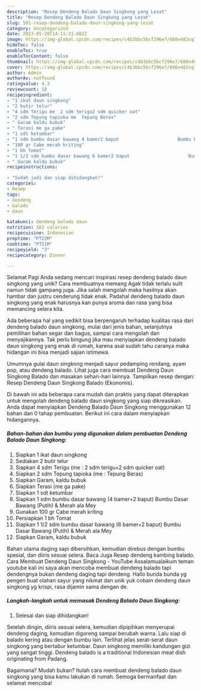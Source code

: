 ```yaml
---
description: "Resep Dendeng Balado Daun Singkong yang Lezat"
title: "Resep Dendeng Balado Daun Singkong yang Lezat"
slug: 501-resep-dendeng-balado-daun-singkong-yang-lezat
category: Uncategorized
date: 2023-05-28T14:11:21.682Z
image: https://img-global.cpcdn.com/recipes/c4b3bbc5bcf296e7/680x482cq70/dendeng-balado-daun-singkong-foto-resep-utama.jpg
hideToc: false
enableToc: true
enableTocContent: false
thumbnail: https://img-global.cpcdn.com/recipes/c4b3bbc5bcf296e7/680x482cq70/dendeng-balado-daun-singkong-foto-resep-utama.jpg
cover: https://img-global.cpcdn.com/recipes/c4b3bbc5bcf296e7/680x482cq70/dendeng-balado-daun-singkong-foto-resep-utama.jpg
author: Admin
authorAv: notfound
ratingvalue: 4.3
reviewcount: 18
recipeingredient:
- "1 ikat daun singkong"
- "2 butir telur"
- "4 sdm Terigu me  2 sdm terigu2 sdm quicker oat"
- "2 sdm Tepung tapioka me  Tepung Beras"
- " Garam kaldu bubuk"
- " Terasi me ga pake"
- "1 sdt ketumbar"
- "1 sdm bumbu dasar bawang 4 bamer2 baput                      Bumbu Dasar Bawang Putih  Merah ala Mey"
- "100 gr Cabe merah kriting"
- "1 bh Tomat"
- "1 1/2 sdm bumbu dasar bawang 6 bamer2 baput                      Bumbu Dasar Bawang Putih  Merah ala Mey"
- " Garam kaldu bubuk"
recipeinstructions:

- "Sudah jadi dan siap dihidangkan!"
categories:
- Resep
tags:
- dendeng
- balado
- daun

katakunci: dendeng balado daun 
nutrition: 163 calories
recipecuisine: Indonesian
preptime: "PT22M"
cooktime: "PT51M"
recipeyield: "3"
recipecategory: Dinner

---
```



Selamat Pagi Anda sedang mencari inspirasi resep dendeng balado daun singkong yang unik? Cara membuatnya memang Agak tidak terlalu sulit namun tidak gampang juga. Jika salah mengolah maka hasilnya akan hambar dan justru cenderung tidak enak. Padahal dendeng balado daun singkong yang enak harusnya kan punya aroma dan rasa yang bisa memancing selera kita.


Ada beberapa hal yang sedikit bisa berpengaruh terhadap kualitas rasa dari dendeng balado daun singkong, mulai dari jenis bahan, selanjutnya pemilihan bahan segar dan bagus, sampai cara mengolah dan menyajikannya. Tak perlu bingung jika mau menyiapkan dendeng balado daun singkong yang enak di rumah, karena asal sudah tahu caranya maka hidangan ini bisa menjadi sajian istimewa.

Umumnya gulai daun singkong menjadi sayur pedamping rendang, ayam pop, atau dendeng balado. Lihat juga cara membuat Dendeng Daun Singkong Balado dan masakan sehari-hari lainnya. Tampilkan resep dengan: Resep Dendeng Daun Singkong Balado (Ekonomis).


Di bawah ini ada beberapa cara mudah dan praktis yang dapat diterapkan untuk mengolah dendeng balado daun singkong yang siap dikreasikan. Anda dapat menyiapkan Dendeng Balado Daun Singkong menggunakan 12 bahan dan 0 tahap pembuatan. Berikut ini cara dalam menyiapkan hidangannya.

<!--inarticleads1-->

##### Bahan-bahan dan bumbu yang digunakan dalam pembuatan Dendeng Balado Daun Singkong:

1. Siapkan 1 ikat daun singkong
1. Sediakan 2 butir telur
1. Siapkan 4 sdm Terigu (me : 2 sdm terigu+2 sdm quicker oat)
1. Siapkan 2 sdm Tepung tapioka (me : Tepung Beras)
1. Siapkan  Garam, kaldu bubuk
1. Siapkan  Terasi (me ga pake)
1. Siapkan 1 sdt ketumbar
1. Siapkan 1 sdm bumbu dasar bawang (4 bamer+2 baput)                      Bumbu Dasar Bawang (Putih) &amp; Merah ala Mey
1. Gunakan 100 gr Cabe merah kriting
1. Persiapkan 1 bh Tomat
1. Siapkan 1 1/2 sdm bumbu dasar bawang (6 bamer+2 baput)                      Bumbu Dasar Bawang (Putih) &amp; Merah ala Mey
1. Siapkan  Garam, kaldu bubuk


Bahan utama daging sapi dibersihkan, kemudian direbus dengan bumbu spesial, dan diiris sesuai selera. Baca Juga Resep dendeng kambing balado. Cara Membuat Dendeng Daun Singkong - YouTube Assalamualaikum teman youtube kali ini saya akan mencoba membuat dendeng balado tapi dendengnya bukan dendeng daging tapi dendeng. Hallo bunda bunda yg pengen buat olahan sayur yang nikmat dan unik yuk cobain dendeng daun singkong yg krispi, rasa dijamin sama dengan de. 

<!--inarticleads2-->

##### Langkah-langkah untuk memasak Dendeng Balado Daun Singkong:


1. Selesai dan siap dihidangkan!

Setelah dingin, diiris sesuai selera, kemudian dipipihkan menyerupai dendeng daging, kemudian digoreng sampai berubah warna. Lalu siap di balado kering atau dengan bumbu lain. Terlihat jelas serat-serat daun singkong yang bertabur ketumbar. Daun singkong memiliki kandungan gizi yang sangat tinggi. Dendeng balado is a traditional Indonesian meat dish originating from Padang. 

Bagaimana? Mudah bukan? Itulah cara membuat dendeng balado daun singkong yang bisa kamu lakukan di rumah. Semoga bermanfaat dan selamat mencoba!
